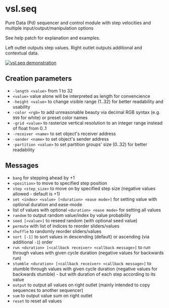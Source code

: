 # vsl.seq
Pure Data (Pd) sequencer and control module with step velocities and multiple input/output/manipulation options

See help patch for explanation and examples.

Left outlet outputs step values. Right outlet outputs additional and contextual data.

[![vsl.seq demonstration](https://img.youtube.com/vi/0EeVjlQpY5Y/maxresdefault.jpg)](https://www.youtube.com/watch?v=0EeVjlQpY5Y)

## Creation parameters
* `-length <value>` from 1 to 32
* `<value>` value alone will be interpreted as length for convencience
* `-height <value>` to change visible range (1..32) for better readability and usability
* `-color <rgb>` to add unreasonable beauty via decimal RGB syntax (e.g. `999` for white) or preset color names
* `-grid <value>` to rasterize vertical resolution to an integer range instead of float from 0..1
* `-receiver <name>` to set object's receiver address
* `-sender <name>` to set object's sender address
* `-partition <value>` to set partition groups' size (0..32) for better readability

## Messages
* `bang` for stepping ahead by +1
* `<position>` to move to specified step position
* `step <step_size>` to move on by specified step size (negative values allowed - default is +1) 
* `set <index> <value> [<duration> <ease mode>]` for setting value with optional duration and ease-mode
* list of values with optional `<duration> <ease mode>` for setting all values
* `random` to output random value/index by value probability
* `seed [<value>]` to reseed random (with optional seed value)
* `permute` with list of indices to reorder sliders/values
* `shuffle` to randomly reorder sliders/values
* `sort [-1]` to sort values in descending (default) or ascending (via additional `-1`) order
* `run <duration> [<callback receiver> <callback message>]` to run through values with given cycle duration (negative values for backwards run)
* `stumble <duration> [<callback receiver> <callback message>]` to stumble through values with given cycle duration (negative values for backwards stumble) - but with duration of each step according to its value
* `output` to output all values on right outlet (mainly intended to copy sequences to another sequencer)
* `sum` to output value sum on right outlet
* `reset` to reset all values
